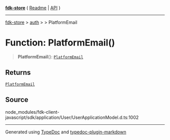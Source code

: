 [**fdk-store**](../../../README.md) ( [Readme](../../../README.md) \| [API](../../../API.md) )

---

[fdk-store](../../../API.md) > [auth](../../README.md) > [<internal>](../README.md) > PlatformEmail

# Function: PlatformEmail()

> **PlatformEmail**(): [`PlatformEmail`](../type-aliases/type-alias.PlatformEmail.md)

## Returns

[`PlatformEmail`](../type-aliases/type-alias.PlatformEmail.md)

## Source

node_modules/fdk-client-javascript/sdk/application/User/UserApplicationModel.d.ts:1002

---

Generated using [TypeDoc](https://typedoc.org/) and [typedoc-plugin-markdown](https://www.npmjs.com/package/typedoc-plugin-markdown)
